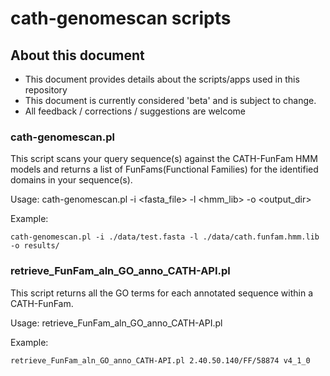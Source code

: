 # cath-genomescan scripts

## About this document

 * This document provides details about the scripts/apps used in this repository
 * This document is currently considered 'beta' and is subject to change.
 * All feedback / corrections / suggestions are welcome

### cath-genomescan.pl

This script scans your query sequence(s) against the CATH-FunFam HMM models and returns a list of FunFams(Functional Families) for the identified domains in your sequence(s).

Usage: cath-genomescan.pl -i <fasta_file> -l <hmm_lib> -o <output_dir>

Example:

```
cath-genomescan.pl -i ./data/test.fasta -l ./data/cath.funfam.hmm.lib -o results/
```

### retrieve_FunFam_aln_GO_anno_CATH-API.pl

This script returns all the GO terms for each annotated sequence within a CATH-FunFam.

Usage: retrieve_FunFam_aln_GO_anno_CATH-API.pl <CATH FunFam assignment> <CATH version>

Example:

```
retrieve_FunFam_aln_GO_anno_CATH-API.pl 2.40.50.140/FF/58874 v4_1_0
```
